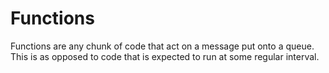 # Functions

Functions are any chunk of code that act on a message put onto a queue. This is as opposed to code that is expected to run at some regular interval.  
